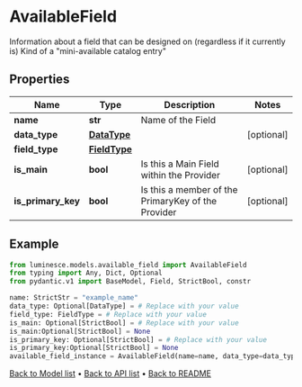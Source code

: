# AvailableField

Information about a field that can be designed on (regardless if it currently is) Kind of a \"mini-available catalog entry\"
## Properties
Name | Type | Description | Notes
------------ | ------------- | ------------- | -------------
**name** | **str** | Name of the Field | 
**data_type** | [**DataType**](DataType.md) |  | [optional] 
**field_type** | [**FieldType**](FieldType.md) |  | 
**is_main** | **bool** | Is this a Main Field within the Provider | [optional] 
**is_primary_key** | **bool** | Is this a member of the PrimaryKey of the Provider | [optional] 
## Example

```python
from luminesce.models.available_field import AvailableField
from typing import Any, Dict, Optional
from pydantic.v1 import BaseModel, Field, StrictBool, constr

name: StrictStr = "example_name"
data_type: Optional[DataType] = # Replace with your value
field_type: FieldType = # Replace with your value
is_main: Optional[StrictBool] = # Replace with your value
is_main:Optional[StrictBool] = None
is_primary_key: Optional[StrictBool] = # Replace with your value
is_primary_key:Optional[StrictBool] = None
available_field_instance = AvailableField(name=name, data_type=data_type, field_type=field_type, is_main=is_main, is_primary_key=is_primary_key)

```

[Back to Model list](../README.md#documentation-for-models) &#8226; [Back to API list](../README.md#documentation-for-api-endpoints) &#8226; [Back to README](../README.md)

